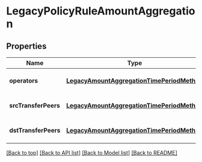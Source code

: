 # LegacyPolicyRuleAmountAggregation

## Properties

|Name | Type | Description | Notes|
|------------ | ------------- | ------------- | -------------|
|**operators** | [**LegacyAmountAggregationTimePeriodMethod**](LegacyAmountAggregationTimePeriodMethod.md) |  | [optional] [default to undefined]|
|**srcTransferPeers** | [**LegacyAmountAggregationTimePeriodMethod**](LegacyAmountAggregationTimePeriodMethod.md) |  | [optional] [default to undefined]|
|**dstTransferPeers** | [**LegacyAmountAggregationTimePeriodMethod**](LegacyAmountAggregationTimePeriodMethod.md) |  | [optional] [default to undefined]|




[[Back to top]](#) [[Back to API list]](../../README.md#documentation-for-api-endpoints) [[Back to Model list]](../../README.md#documentation-for-models) [[Back to README]](../../README.md)
